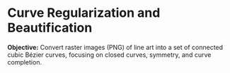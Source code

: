 # Curve Regularization and Beautification

**Objective:** Convert raster images (PNG) of line art into a set of connected cubic Bézier curves, focusing on closed curves, symmetry, and curve completion.

